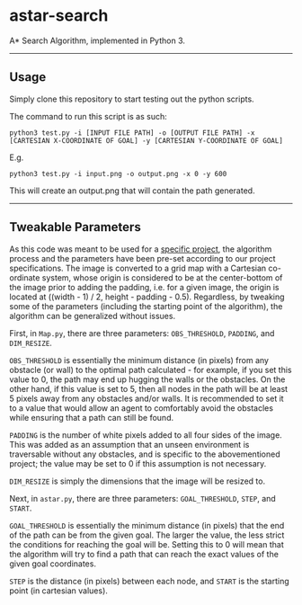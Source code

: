 # astar-search

A* Search Algorithm, implemented in Python 3.

---

## Usage

Simply clone this repository to start testing out the python scripts.

The command to run this script is as such:

`python3 test.py -i [INPUT FILE PATH] -o [OUTPUT FILE PATH] -x [CARTESIAN X-COORDINATE OF GOAL] -y [CARTESIAN Y-COORDINATE OF GOAL]`

E.g.

`python3 test.py -i input.png -o output.png -x 0 -y 600`

This will create an output.png that will contain the path generated.

---

## Tweakable Parameters 

As this code was meant to be used for a [specific project](https://github.com/lhw-1/rgbd-pathfinder-ros), the algorithm process and the parameters have been pre-set according to our project specifications. The image is converted to a grid map with a Cartesian co-ordinate system, whose origin is considered to be at the center-bottom of the image prior to adding the padding, i.e. for a given image, the origin is located at ((width - 1) / 2, height - padding - 0.5). Regardless, by tweaking some of the parameters (including the starting point of the algorithm), the algorithm can be generalized without issues.

First, in `Map.py`, there are three parameters: `OBS_THRESHOLD`, `PADDING`, and `DIM_RESIZE`. 

`OBS_THRESHOLD` is essentially the minimum distance (in pixels) from any obstacle (or wall) to the optimal path calculated - for example, if you set this value to 0, the path may end up hugging the walls or the obstacles. On the other hand, if this value is set to 5, then all nodes in the path will be at least 5 pixels away from any obstacles and/or walls. It is recommended to set it to a value that would allow an agent to comfortably avoid the obstacles while ensuring that a path can still be found. 

`PADDING` is the number of white pixels added to all four sides of the image. This was added as an assumption that an unseen environment is traversable without any obstacles, and is specific to the abovementioned project; the value may be set to 0 if this assumption is not necessary.

`DIM_RESIZE` is simply the dimensions that the image will be resized to.

Next, in `astar.py`, there are three parameters: `GOAL_THRESHOLD`, `STEP`, and `START`.

`GOAL_THRESHOLD` is essentially the minimum distance (in pixels) that the end of the path can be from the given goal. The larger the value, the less strict the conditions for reaching the goal will be. Setting this to 0 will mean that the algorithm will try to find a path that can reach the exact values of the given goal coordinates.

`STEP` is the distance (in pixels) between each node, and `START` is the starting point (in cartesian values).
